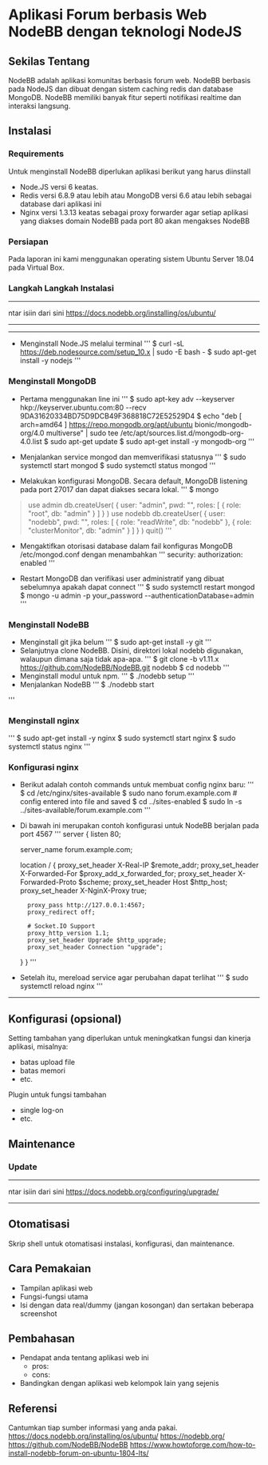 # Aplikasi Forum berbasis Web NodeBB dengan teknologi NodeJS


## Sekilas Tentang

NodeBB adalah aplikasi komunitas berbasis forum web. NodeBB berbasis pada NodeJS dan dibuat dengan sistem caching redis dan database MongoDB. NodeBB memiliki banyak fitur seperti notifikasi realtime dan interaksi langsung.

## Instalasi

### Requirements

Untuk menginstall NodeBB diperlukan aplikasi berikut yang harus diinstall
- Node.JS versi 6 keatas.
- Redis versi 6.8.9 atau lebih atau MongoDB versi 6.6 atau lebih sebagai database dari aplikasi ini
- Nginx versi 1.3.13 keatas sebagai proxy forwarder agar setiap aplikasi yang diakses domain NodeBB pada port 80 akan mengakses NodeBB

### Persiapan

Pada laporan ini kami menggunakan operating sistem Ubuntu Server 18.04 pada Virtual Box.

### Langkah Langkah Instalasi
***
ntar isiin dari sini
https://docs.nodebb.org/installing/os/ubuntu/
***

***
- Menginstall Node.JS melalui terminal
'''
$ curl -sL https://deb.nodesource.com/setup_10.x | sudo -E bash -
$ sudo apt-get install -y nodejs
'''
### Menginstall MongoDB
- Pertama menggunakan line ini
'''
$ sudo apt-key adv --keyserver hkp://keyserver.ubuntu.com:80 --recv 9DA31620334BD75D9DCB49F368818C72E52529D4
$ echo "deb [ arch=amd64 ] https://repo.mongodb.org/apt/ubuntu bionic/mongodb-org/4.0 multiverse" | sudo tee /etc/apt/sources.list.d/mongodb-org-4.0.list
$ sudo apt-get update
$ sudo apt-get install -y mongodb-org
'''

- Menjalankan service mongod dan memverifikasi statusnya
'''
$ sudo systemctl start mongod
$ sudo systemctl status mongod
'''

- Melakukan konfigurasi MongoDB. Secara default, MongoDB listening pada port 27017 dan dapat diakses secara lokal.
'''
$ mongo
> use admin
> db.createUser( { user: "admin", pwd: "<Enter a secure password>", roles: [ { role: "root", db: "admin" } ] } )
> use nodebb
> db.createUser( { user: "nodebb", pwd: "<Enter a secure password>", roles: [ { role: "readWrite", db: "nodebb" }, { role: "clusterMonitor", db: "admin" } ] } )
> quit()
'''
	
- Mengaktifkan otorisasi database dalam fail konfiguras MongoDB /etc/mongod.conf dengan menambahkan 
'''
security:
  authorization: enabled
'''

- Restart MongoDB dan verifikasi user administratif yang dibuat sebelumnya apakah dapat connect
'''
$ sudo systemctl restart mongod
$ mongo -u admin -p your_password --authenticationDatabase=admin
'''

### Menginstall NodeBB
- Menginstall git jika belum
'''
$ sudo apt-get install -y git
'''
- Selanjutnya clone NodeBB. Disini, direktori lokal nodebb digunakan, walaupun dimana saja tidak apa-apa.
'''
$ git clone -b v1.11.x https://github.com/NodeBB/NodeBB.git nodebb
$ cd nodebb
'''
- Menginstall modul untuk npm.
'''
$ ./nodebb setup
'''
- Menjalankan NodeBB
'''
$ ./nodebb start

'''

### Menginstall nginx
'''
$ sudo apt-get install -y nginx
$ sudo systemctl start nginx
$ sudo systemctl status nginx
'''

### Konfigurasi nginx
- Berikut adalah contoh commands untuk membuat config nginx baru:
'''
$ cd /etc/nginx/sites-available
$ sudo nano forum.example.com # config entered into file and saved
$ cd ../sites-enabled
$ sudo ln -s ../sites-available/forum.example.com
'''

- Di bawah ini merupakan contoh konfigurasi untuk NodeBB berjalan pada port 4567
'''
server {
    listen 80;

    server_name forum.example.com;

    location / {
        proxy_set_header X-Real-IP $remote_addr;
        proxy_set_header X-Forwarded-For $proxy_add_x_forwarded_for;
        proxy_set_header X-Forwarded-Proto $scheme;
        proxy_set_header Host $http_host;
        proxy_set_header X-NginX-Proxy true;

        proxy_pass http://127.0.0.1:4567;
        proxy_redirect off;

        # Socket.IO Support
        proxy_http_version 1.1;
        proxy_set_header Upgrade $http_upgrade;
        proxy_set_header Connection "upgrade";
    }
}
'''

- Setelah itu, mereload service agar perubahan dapat terlihat
'''
$ sudo systemctl reload nginx
'''
***


## Konfigurasi (opsional)

Setting tambahan yang diperlukan untuk meningkatkan fungsi dan kinerja aplikasi, misalnya:
- batas upload file
- batas memori
- etc.

Plugin untuk fungsi tambahan
- single log-on
- etc.


##  Maintenance

### Update
***
ntar isiin dari sini
https://docs.nodebb.org/configuring/upgrade/
***


## Otomatisasi

Skrip shell untuk otomatisasi instalasi, konfigurasi, dan maintenance.


## Cara Pemakaian

- Tampilan aplikasi web
- Fungsi-fungsi utama
- Isi dengan data real/dummy (jangan kosongan) dan sertakan beberapa screenshot


## Pembahasan

- Pendapat anda tentang aplikasi web ini
	- pros:
	- cons:
- Bandingkan dengan aplikasi web kelompok lain yang sejenis


## Referensi

Cantumkan tiap sumber informasi yang anda pakai.
https://docs.nodebb.org/installing/os/ubuntu/
https://nodebb.org/
https://github.com/NodeBB/NodeBB
https://www.howtoforge.com/how-to-install-nodebb-forum-on-ubuntu-1804-lts/
